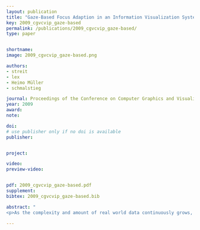 ```yaml
---
layout: publication
title: "Gaze-Based Focus Adaption in an Information Visualization System"
key: 2009_cgvcvip_gaze-based
permalink: /publications/2009_cgvcvip_gaze-based/
type: paper


shortname:
image: 2009_cgvcvip_gaze-based.png

authors:
- streit
- lex
- Heimo Müller
- schmalstieg

journal: Proceedings of the Conference on Computer Graphics and Visualization and Image Processing (CGVCVIP '09)
year: 2009
award: 
note: 

doi: 
# use publisher only if no doi is available
publisher: 


project:

video:
preview-video:


pdf: 2009_cgvcvip_gaze-based.pdf
supplement:
bibtex: 2009_cgvcvip_gaze-based.bib

abstract: "
<p>As the complexity and amount of real world data continuously grows, modern visualization systems are changing. Traditional information visualization techniques are often not sufficient to allow an in-depth visual data exploration process. Multiple view systems combined with linking & brushing are only one building block of a successful InfoVis system. In this paper we propose the incorporation of cheap and simple gaze-based interaction. We employ the tracking information not for selecting data (i.e. mouse interaction) but for an intelligent adaption of 2D and 3D visualizations. Derived from the focus+context paradigm, we call this gaze-focus. The proposed methods are demonstrated by means of three different visualizations.</p>"
   
---
```


